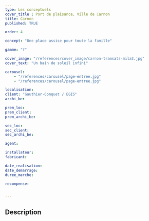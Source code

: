 ```yaml
---
type: Les conceptuels
cover_title : Port de plaisance, Ville de Carnon
title: Carnon
published: TRUE

order: 4

concept: "Une place assise pour toute la famille" 

gamme: "?"

cover_image: "/references/cover_image/carnon-transats-mila2.jpg"
cover_text: "Un bain de soleil infini"

carousel:
    - "/references/carousel/page-entree.jpg"
    - "/references/carousel/page-entree.jpg"

localisation:
client: "Gauthier-Conquet / EGIS"
archi_be:

prem_loc:
prem_client:
prem_archi_be:

sec_loc:
sec_client:
sec_archi_be:

agent:

installateur:
fabricant: 

date_realisation:
date_demarrage:
duree_marche:

recompense:


---
```


## Description
